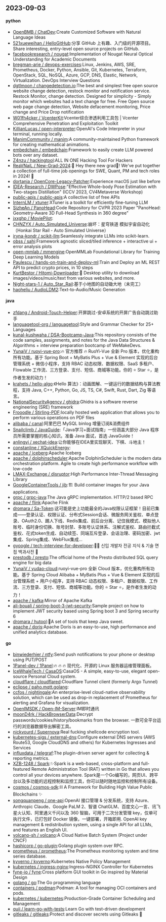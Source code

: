 ## 2023-09-03

#### python
* [OpenBMB / ChatDev](https://github.com/OpenBMB/ChatDev):Create Customized Software with Natural Language Ideas
* [521xueweihan / HelloGitHub](https://github.com/521xueweihan/HelloGitHub):分享 GitHub 上有趣、入门级的开源项目。Share interesting, entry-level open source projects on GitHub.
* [facebookresearch / nougat](https://github.com/facebookresearch/nougat):Implementation of Nougat Neural Optical Understanding for Academic Documents
* [bregman-arie / devops-exercises](https://github.com/bregman-arie/devops-exercises):Linux, Jenkins, AWS, SRE, Prometheus, Docker, Python, Ansible, Git, Kubernetes, Terraform, OpenStack, SQL, NoSQL, Azure, GCP, DNS, Elastic, Network, Virtualization. DevOps Interview Questions
* [dgtlmoon / changedetection.io](https://github.com/dgtlmoon/changedetection.io):The best and simplest free open source website change detection, restock monitor and notification service. Restock Monitor, change detection. Designed for simplicity - Simply monitor which websites had a text change for free. Free Open source web page change detection, Website defacement monitoring, Price change and Price Drop notification
* [W01fh4cker / VcenterKit](https://github.com/W01fh4cker/VcenterKit):Vcenter综合渗透利用工具包 | Vcenter Comprehensive Penetration and Exploitation Toolkit
* [KillianLucas / open-interpreter](https://github.com/KillianLucas/open-interpreter):OpenAI's Code Interpreter in your terminal, running locally.
* [ManimCommunity / manim](https://github.com/ManimCommunity/manim):A community-maintained Python framework for creating mathematical animations.
* [embedchain / embedchain](https://github.com/embedchain/embedchain):Framework to easily create LLM powered bots over any dataset.
* [Z4nzu / hackingtool](https://github.com/Z4nzu/hackingtool):ALL IN ONE Hacking Tool For Hackers
* [ReaVNaiL / New-Grad-2024](https://github.com/ReaVNaiL/New-Grad-2024):👋 Hey there new grad🎉! We've put together a collection of full-time job openings for SWE, Quant, PM and tech roles in 2024! 🚀
* [dortania / OpenCore-Legacy-Patcher](https://github.com/dortania/OpenCore-Legacy-Patcher):Experience macOS just like before
* [IDEA-Research / DWPose](https://github.com/IDEA-Research/DWPose):"Effective Whole-body Pose Estimation with Two-stages Distillation" (ICCV 2023, CV4Metaverse Workshop)
* [public-apis / public-apis](https://github.com/public-apis/public-apis):A collective list of free APIs
* [InternLM / xtuner](https://github.com/InternLM/xtuner):XTuner is a toolkit for efficiently fine-tuning LLM
* [SizheAn / PanoHead](https://github.com/SizheAn/PanoHead):Code Repository for CVPR 2023 Paper "PanoHead: Geometry-Aware 3D Full-Head Synthesis in 360 degree"
* [jxxghp / MoviePilot](https://github.com/jxxghp/MoviePilot):
* [CHNZYX / Auto_Simulated_Universe](https://github.com/CHNZYX/Auto_Simulated_Universe):崩坏：星穹铁道 模拟宇宙自动化 （Honkai Star Rail - Auto Simulated Universe）
* [iryna-kondr / scikit-llm](https://github.com/iryna-kondr/scikit-llm):Seamlessly integrate LLMs into scikit-learn.
* [obss / sahi](https://github.com/obss/sahi):Framework agnostic sliced/tiled inference + interactive ui + error analysis plots
* [open-mmlab / mmengine](https://github.com/open-mmlab/mmengine):OpenMMLab Foundational Library for Training Deep Learning Models
* [Paulescu / hands-on-train-and-deploy-ml](https://github.com/Paulescu/hands-on-train-and-deploy-ml):Train and Deploy an ML REST API to predict crypto prices, in 10 steps
* [KurtBestor / Hitomi-Downloader](https://github.com/KurtBestor/Hitomi-Downloader):🍰 Desktop utility to download images/videos/music/text from various websites, and more.
* [Night-stars-1 / Auto_Star_Rail](https://github.com/Night-stars-1/Auto_Star_Rail):基于小地图的自动锄大地（未完工）
* [haoheliu / AudioLDM2](https://github.com/haoheliu/AudioLDM2):Text-to-Audio/Music Generation

#### java
* [zfdang / Android-Touch-Helper](https://github.com/zfdang/Android-Touch-Helper):开屏跳过-安卓系统的开屏广告自动跳过助手
* [languagetool-org / languagetool](https://github.com/languagetool-org/languagetool):Style and Grammar Checker for 25+ Languages
* [kunal-kushwaha / DSA-Bootcamp-Java](https://github.com/kunal-kushwaha/DSA-Bootcamp-Java):This repository consists of the code samples, assignments, and notes for the Java Data Structures & Algorithms + interview preparation bootcamp of WeMakeDevs.
* [YunaiV / ruoyi-vue-pro](https://github.com/YunaiV/ruoyi-vue-pro):🔥 官方推荐 🔥 RuoYi-Vue 全新 Pro 版本，优化重构所有功能。基于 Spring Boot + MyBatis Plus + Vue & Element 实现的后台管理系统 + 微信小程序，支持 RBAC 动态权限、数据权限、SaaS 多租户、Flowable 工作流、三方登录、支付、短信、商城等功能。你的 ⭐️ Star ⭐️，是作者生发的动力！
* [krahets / hello-algo](https://github.com/krahets/hello-algo):《Hello 算法》：动画图解、一键运行的数据结构与算法教程，支持 Java, C++, Python, Go, JS, TS, C#, Swift, Rust, Dart, Zig 等语言。
* [NationalSecurityAgency / ghidra](https://github.com/NationalSecurityAgency/ghidra):Ghidra is a software reverse engineering (SRE) framework
* [Frooodle / Stirling-PDF](https://github.com/Frooodle/Stirling-PDF):locally hosted web application that allows you to perform various operations on PDF files
* [alibaba / canal](https://github.com/alibaba/canal):阿里巴巴 MySQL binlog 增量订阅&消费组件
* [Snailclimb / JavaGuide](https://github.com/Snailclimb/JavaGuide):「Java学习+面试指南」一份涵盖大部分 Java 程序员所需要掌握的核心知识。准备 Java 面试，首选 JavaGuide！
* [anlingyi / xechat-idea](https://github.com/anlingyi/xechat-idea):让你能够在IDEA里实现聊天、下棋、斗地主！
* [constanline / XQuickEnergy](https://github.com/constanline/XQuickEnergy):
* [apache / iceberg](https://github.com/apache/iceberg):Apache Iceberg
* [apache / dolphinscheduler](https://github.com/apache/dolphinscheduler):Apache DolphinScheduler is the modern data orchestration platform. Agile to create high performance workflow with low-code
* [LMAX-Exchange / disruptor](https://github.com/LMAX-Exchange/disruptor):High Performance Inter-Thread Messaging Library
* [GoogleContainerTools / jib](https://github.com/GoogleContainerTools/jib):🏗 Build container images for your Java applications.
* [grpc / grpc-java](https://github.com/grpc/grpc-java):The Java gRPC implementation. HTTP/2 based RPC
* [apache / flink](https://github.com/apache/flink):Apache Flink
* [dromara / Sa-Token](https://github.com/dromara/Sa-Token):这可能是史上功能最全的Java权限认证框架！目前已集成——登录认证、权限认证、分布式Session会话、微服务网关鉴权、单点登录、OAuth2.0、踢人下线、Redis集成、前后台分离、记住我模式、模拟他人账号、临时身份切换、账号封禁、多账号认证体系、注解式鉴权、路由拦截式鉴权、花式token生成、自动续签、同端互斥登录、会话治理、密码加密、jwt集成、Spring集成、WebFlux集成...
* [gyoogle / tech-interview-for-developer](https://github.com/gyoogle/tech-interview-for-developer):👶🏻 신입 개발자 전공 지식 & 기술 면접 백과사전 📖
* [prestodb / presto](https://github.com/prestodb/presto):The official home of the Presto distributed SQL query engine for big data
* [YunaiV / yudao-cloud](https://github.com/YunaiV/yudao-cloud):ruoyi-vue-pro 全新 Cloud 版本，优化重构所有功能。基于 Spring Cloud Alibaba + MyBatis Plus + Vue & Element 实现的后台管理系统 + 用户小程序，支持 RBAC 动态权限、多租户、数据权限、工作流、三方登录、支付、短信、商城等功能。你的 ⭐️ Star ⭐️，是作者生发的动力！
* [apache / kafka](https://github.com/apache/kafka):Mirror of Apache Kafka
* [ali-bouali / spring-boot-3-jwt-security](https://github.com/ali-bouali/spring-boot-3-jwt-security):Sample project on how to implement JWT security based using Spring boot 3 and Spring security 6
* [dromara / hutool](https://github.com/dromara/hutool):🍬A set of tools that keep Java sweet.
* [apache / doris](https://github.com/apache/doris):Apache Doris is an easy-to-use, high performance and unified analytics database.

#### go
* [binwiederhier / ntfy](https://github.com/binwiederhier/ntfy):Send push notifications to your phone or desktop using PUT/POST
* [1Panel-dev / 1Panel](https://github.com/1Panel-dev/1Panel):🔥 🔥 🔥 现代化、开源的 Linux 服务器运维管理面板。
* [IceWhaleTech / CasaOS](https://github.com/IceWhaleTech/CasaOS):CasaOS - A simple, easy-to-use, elegant open-source Personal Cloud system.
* [cloudflare / cloudflared](https://github.com/cloudflare/cloudflared):Cloudflare Tunnel client (formerly Argo Tunnel)
* [eclipse / paho.mqtt.golang](https://github.com/eclipse/paho.mqtt.golang):
* [ccfos / nightingale](https://github.com/ccfos/nightingale):An enterprise-level cloud-native observability solution, which can be used as drop-in replacement of Prometheus for alerting and Grafana for visualization.
* [OpenIMSDK / Open-IM-Server](https://github.com/OpenIMSDK/Open-IM-Server):IM即时通讯
* [moonD4rk / HackBrowserData](https://github.com/moonD4rk/HackBrowserData):Decrypt passwords/cookies/history/bookmarks from the browser. 一款可全平台运行的浏览器数据导出解密工具。
* [nickvourd / Supernova](https://github.com/nickvourd/Supernova):Real fucking shellcode encryption tool.
* [kubernetes-sigs / external-dns](https://github.com/kubernetes-sigs/external-dns):Configure external DNS servers (AWS Route53, Google CloudDNS and others) for Kubernetes Ingresses and Services
* [influxdata / telegraf](https://github.com/influxdata/telegraf):The plugin-driven server agent for collecting & reporting metrics.
* [XZB-1248 / Spark](https://github.com/XZB-1248/Spark):✨Spark is a web-based, cross-platform and full-featured Remote Administration Tool (RAT) written in Go that allows you control all your devices anywhere. Spark是一个Go编写的，网页UI、跨平台以及多功能的远程控制和监控工具，你可以随时随地监控和控制所有设备。
* [cosmos / cosmos-sdk](https://github.com/cosmos/cosmos-sdk):⛓️ A Framework for Building High Value Public Blockchains ✨
* [songquanpeng / one-api](https://github.com/songquanpeng/one-api):OpenAI 接口管理 & 分发系统，支持 Azure、Anthropic Claude、Google PaLM 2、智谱 ChatGLM、百度文心一言、讯飞星火认知、阿里通义千问以及 360 智脑，可用于二次分发管理 key，仅单可执行文件，已打包好 Docker 镜像，一键部署，开箱即用. OpenAI key management & redistribution system, using a single API for all LLMs, and features an English UI.
* [volcano-sh / volcano](https://github.com/volcano-sh/volcano):A Cloud Native Batch System (Project under CNCF)
* [hashicorp / go-plugin](https://github.com/hashicorp/go-plugin):Golang plugin system over RPC.
* [prometheus / prometheus](https://github.com/prometheus/prometheus):The Prometheus monitoring system and time series database.
* [kyverno / kyverno](https://github.com/kyverno/kyverno):Kubernetes Native Policy Management
* [kubernetes / ingress-nginx](https://github.com/kubernetes/ingress-nginx):Ingress-NGINX Controller for Kubernetes
* [fyne-io / fyne](https://github.com/fyne-io/fyne):Cross platform GUI toolkit in Go inspired by Material Design
* [golang / go](https://github.com/golang/go):The Go programming language
* [containers / podman](https://github.com/containers/podman):Podman: A tool for managing OCI containers and pods.
* [kubernetes / kubernetes](https://github.com/kubernetes/kubernetes):Production-Grade Container Scheduling and Management
* [quii / learn-go-with-tests](https://github.com/quii/learn-go-with-tests):Learn Go with test-driven development
* [gitleaks / gitleaks](https://github.com/gitleaks/gitleaks):Protect and discover secrets using Gitleaks 🔑
